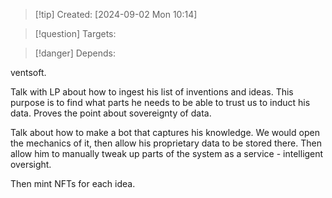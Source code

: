 
>[!tip] Created: [2024-09-02 Mon 10:14]

>[!question] Targets: 

>[!danger] Depends: 

ventsoft.

Talk with LP about how to ingest his list of inventions and ideas.  This purpose is to find what parts he needs to be able to trust us to induct his data.  Proves the point about sovereignty of data.

Talk about how to make a bot that captures his knowledge.  We would open the mechanics of it, then allow his proprietary data to be stored there.  Then allow him to manually tweak up parts of the system as a service - intelligent oversight.

Then mint NFTs for each idea.